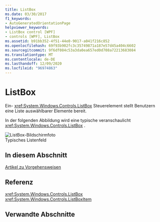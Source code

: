 ```yaml
---
title: ListBox
ms.date: 03/30/2017
f1_keywords:
- AutoGeneratedOrientationPage
helpviewer_keywords:
- ListBox control [WPF]
- controls [WPF], ListBox
ms.assetid: b91bb352-4f51-44e0-9017-a041f216c852
ms.openlocfilehash: 69f93b902fc3c35749871a187e57d45a404c6602
ms.sourcegitcommit: 9f6df084c53a3da0ea657ed0d708a72213683084
ms.translationtype: MT
ms.contentlocale: de-DE
ms.lasthandoff: 12/09/2020
ms.locfileid: "96974863"
---
```

# <a name="listbox"></a>ListBox
Ein- <xref:System.Windows.Controls.ListBox> Steuerelement stellt Benutzern eine Liste auswählbarer Elemente bereit.  
  
 In der folgenden Abbildung wird eine typische veranschaulicht <xref:System.Windows.Controls.ListBox> .  
  
 ![ListBox-Bildschirmfoto](./media/ss-ctl-listbox.gif "SS_CTL_listbox")  
Typisches Listenfeld  
  
## <a name="in-this-section"></a>In diesem Abschnitt  
 [Artikel zu Vorgehensweisen](listbox-how-to-topics.md)  
  
## <a name="reference"></a>Referenz  
 <xref:System.Windows.Controls.ListBox>  
  <xref:System.Windows.Controls.ListBoxItem>  
  
## <a name="related-sections"></a>Verwandte Abschnitte
